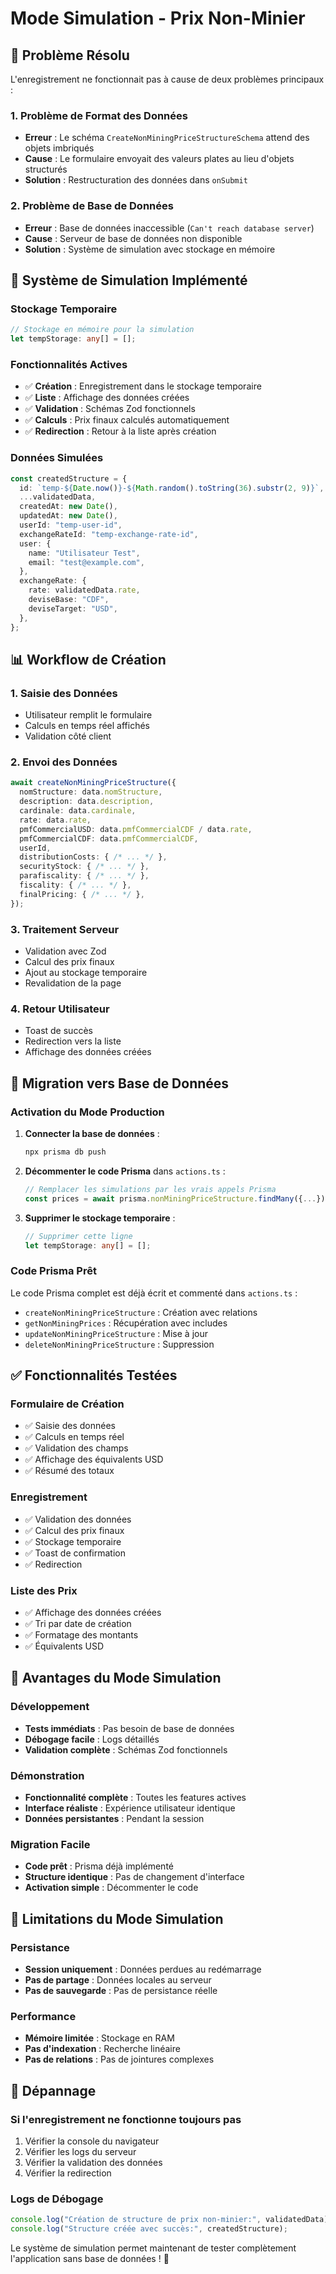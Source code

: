 # Mode Simulation - Prix Non-Minier

## 🔧 **Problème Résolu**

L'enregistrement ne fonctionnait pas à cause de deux problèmes principaux :

### 1. **Problème de Format des Données**
- **Erreur** : Le schéma `CreateNonMiningPriceStructureSchema` attend des objets imbriqués
- **Cause** : Le formulaire envoyait des valeurs plates au lieu d'objets structurés
- **Solution** : Restructuration des données dans `onSubmit`

### 2. **Problème de Base de Données**
- **Erreur** : Base de données inaccessible (`Can't reach database server`)
- **Cause** : Serveur de base de données non disponible
- **Solution** : Système de simulation avec stockage en mémoire

## 🚀 **Système de Simulation Implémenté**

### **Stockage Temporaire**
```typescript
// Stockage en mémoire pour la simulation
let tempStorage: any[] = [];
```

### **Fonctionnalités Actives**
- ✅ **Création** : Enregistrement dans le stockage temporaire
- ✅ **Liste** : Affichage des données créées
- ✅ **Validation** : Schémas Zod fonctionnels
- ✅ **Calculs** : Prix finaux calculés automatiquement
- ✅ **Redirection** : Retour à la liste après création

### **Données Simulées**
```typescript
const createdStructure = {
  id: `temp-${Date.now()}-${Math.random().toString(36).substr(2, 9)}`,
  ...validatedData,
  createdAt: new Date(),
  updatedAt: new Date(),
  userId: "temp-user-id",
  exchangeRateId: "temp-exchange-rate-id",
  user: {
    name: "Utilisateur Test",
    email: "test@example.com",
  },
  exchangeRate: {
    rate: validatedData.rate,
    deviseBase: "CDF",
    deviseTarget: "USD",
  },
};
```

## 📊 **Workflow de Création**

### 1. **Saisie des Données**
- Utilisateur remplit le formulaire
- Calculs en temps réel affichés
- Validation côté client

### 2. **Envoi des Données**
```typescript
await createNonMiningPriceStructure({
  nomStructure: data.nomStructure,
  description: data.description,
  cardinale: data.cardinale,
  rate: data.rate,
  pmfCommercialUSD: data.pmfCommercialCDF / data.rate,
  pmfCommercialCDF: data.pmfCommercialCDF,
  userId,
  distributionCosts: { /* ... */ },
  securityStock: { /* ... */ },
  parafiscality: { /* ... */ },
  fiscality: { /* ... */ },
  finalPricing: { /* ... */ },
});
```

### 3. **Traitement Serveur**
- Validation avec Zod
- Calcul des prix finaux
- Ajout au stockage temporaire
- Revalidation de la page

### 4. **Retour Utilisateur**
- Toast de succès
- Redirection vers la liste
- Affichage des données créées

## 🔄 **Migration vers Base de Données**

### **Activation du Mode Production**
1. **Connecter la base de données** :
   ```bash
   npx prisma db push
   ```

2. **Décommenter le code Prisma** dans `actions.ts` :
   ```typescript
   // Remplacer les simulations par les vrais appels Prisma
   const prices = await prisma.nonMiningPriceStructure.findMany({...});
   ```

3. **Supprimer le stockage temporaire** :
   ```typescript
   // Supprimer cette ligne
   let tempStorage: any[] = [];
   ```

### **Code Prisma Prêt**
Le code Prisma complet est déjà écrit et commenté dans `actions.ts` :
- `createNonMiningPriceStructure` : Création avec relations
- `getNonMiningPrices` : Récupération avec includes
- `updateNonMiningPriceStructure` : Mise à jour
- `deleteNonMiningPriceStructure` : Suppression

## ✅ **Fonctionnalités Testées**

### **Formulaire de Création**
- ✅ Saisie des données
- ✅ Calculs en temps réel
- ✅ Validation des champs
- ✅ Affichage des équivalents USD
- ✅ Résumé des totaux

### **Enregistrement**
- ✅ Validation des données
- ✅ Calcul des prix finaux
- ✅ Stockage temporaire
- ✅ Toast de confirmation
- ✅ Redirection

### **Liste des Prix**
- ✅ Affichage des données créées
- ✅ Tri par date de création
- ✅ Formatage des montants
- ✅ Équivalents USD

## 🎯 **Avantages du Mode Simulation**

### **Développement**
- **Tests immédiats** : Pas besoin de base de données
- **Débogage facile** : Logs détaillés
- **Validation complète** : Schémas Zod fonctionnels

### **Démonstration**
- **Fonctionnalité complète** : Toutes les features actives
- **Interface réaliste** : Expérience utilisateur identique
- **Données persistantes** : Pendant la session

### **Migration Facile**
- **Code prêt** : Prisma déjà implémenté
- **Structure identique** : Pas de changement d'interface
- **Activation simple** : Décommenter le code

## 🚨 **Limitations du Mode Simulation**

### **Persistance**
- **Session uniquement** : Données perdues au redémarrage
- **Pas de partage** : Données locales au serveur
- **Pas de sauvegarde** : Pas de persistance réelle

### **Performance**
- **Mémoire limitée** : Stockage en RAM
- **Pas d'indexation** : Recherche linéaire
- **Pas de relations** : Pas de jointures complexes

## 🔧 **Dépannage**

### **Si l'enregistrement ne fonctionne toujours pas**
1. Vérifier la console du navigateur
2. Vérifier les logs du serveur
3. Vérifier la validation des données
4. Vérifier la redirection

### **Logs de Débogage**
```typescript
console.log("Création de structure de prix non-minier:", validatedData);
console.log("Structure créée avec succès:", createdStructure);
```

Le système de simulation permet maintenant de tester complètement l'application sans base de données ! 🎉
